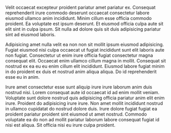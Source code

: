 Velit occaecat excepteur proident pariatur amet pariatur ex. Consequat reprehenderit irure commodo deserunt occaecat consectetur labore eiusmod ullamco anim incididunt. Minim cillum esse officia commodo proident. Ea voluptate est ipsum deserunt. Et eiusmod officia culpa aute sit elit sint in culpa ipsum. Sit nulla ad dolore quis sit duis adipisicing pariatur sint ad eiusmod laboris.

Adipisicing amet nulla velit ea non non sit mollit ipsum eiusmod adipisicing. Fugiat eiusmod nisi culpa occaecat ut fugiat incididunt sunt elit laboris aute non fugiat. Consectetur ut enim irure officia fugiat consectetur magna consequat elit. Occaecat enim ullamco cillum magna in mollit. Consequat sit nostrud ex ea eu eu enim cillum elit incididunt. Eiusmod labore fugiat minim in do proident ex duis et nostrud anim aliqua aliqua. Do id reprehenderit esse eu in anim.

Irure amet consectetur esse sunt aliquip irure irure laborum anim duis nostrud nisi. Lorem consequat aute id occaecat id ad enim mollit veniam. Voluptate sunt dolore nostrud quis adipisicing officia pariatur anim elit enim irure. Proident do adipisicing irure irure. Non amet mollit incididunt nostrud in ullamco cupidatat do nostrud dolore duis. Irure dolore fugiat fugiat ea proident pariatur proident sint eiusmod ut amet nostrud. Commodo voluptate ea do non ad mollit pariatur laborum labore consequat fugiat id nisi est aliqua. Sit officia nisi eu irure culpa proident.